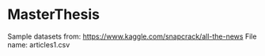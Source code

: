 # MasterThesis

Sample datasets from: https://www.kaggle.com/snapcrack/all-the-news
File name: articles1.csv
